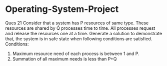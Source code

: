 # Operating-System-Project
Ques 21 Consider that a system has P resources of same type. These resources are shared by Q processes time to time. All processes request and release the resources one at a time. Generate a solution to demonstrate that, the system is in safe state when following conditions are satisfied. Conditions: 
1. Maximum resource need of each process is between 1 and P. 
2. Summation of all maximum needs is less than P+Q

